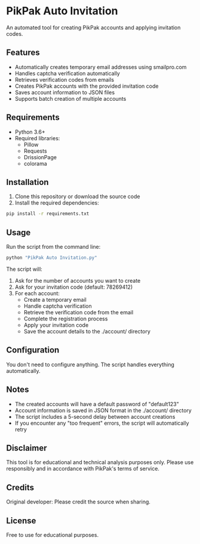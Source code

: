 # PikPak Auto Invitation

An automated tool for creating PikPak accounts and applying invitation codes.

## Features

- Automatically creates temporary email addresses using smailpro.com
- Handles captcha verification automatically
- Retrieves verification codes from emails
- Creates PikPak accounts with the provided invitation code
- Saves account information to JSON files
- Supports batch creation of multiple accounts

## Requirements

- Python 3.6+
- Required libraries:
  - Pillow
  - Requests
  - DrissionPage
  - colorama

## Installation

1. Clone this repository or download the source code
2. Install the required dependencies:

```bash
pip install -r requirements.txt
```

## Usage

Run the script from the command line:

```bash
python "PikPak Auto Invitation.py"
```

The script will:
1. Ask for the number of accounts you want to create
2. Ask for your invitation code (default: 78269412)
3. For each account:
   - Create a temporary email
   - Handle captcha verification
   - Retrieve the verification code from the email
   - Complete the registration process
   - Apply your invitation code
   - Save the account details to the ./account/ directory

## Configuration

You don't need to configure anything. The script handles everything automatically.

## Notes

- The created accounts will have a default password of "default123"
- Account information is saved in JSON format in the ./account/ directory
- The script includes a 5-second delay between account creations
- If you encounter any "too frequent" errors, the script will automatically retry

## Disclaimer

This tool is for educational and technical analysis purposes only. Please use responsibly and in accordance with PikPak's terms of service.

## Credits

Original developer: Please credit the source when sharing.

## License

Free to use for educational purposes.
